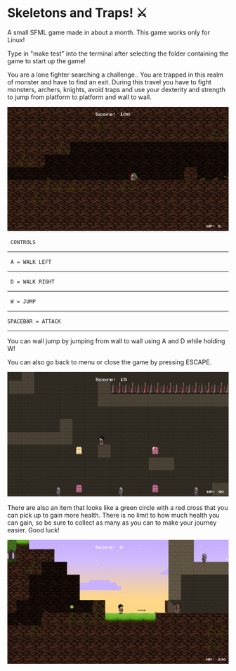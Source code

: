 #  Skeletons and Traps! :crossed_swords:

A small SFML game made in about a month.
This game works only for Linux!

Type in "make test" into the terminal after selecting the folder containing the game to start up the game!

You are a lone fighter searching a challenge.. You are trapped in this realm of monster and have to find an exit.
During this travel you have to fight monsters, archers, knights, avoid traps and use your dexterity and strength to jump from platform to platform and wall to wall.

![GamePlay1](assets/Screenshots/screenshot2.png)

     CONTROLS
-----------------
     A = WALK LEFT
-----------------
     D = WALK RIGHT
-----------------
     W = JUMP
-----------------
    SPACEBAR = ATTACK
-----------------

You can wall jump by jumping from wall to wall using A and D while holding W!

You can also go back to menu or close the game by pressing ESCAPE.

![GamePlay2](assets/Screenshots/screenshot5.png)

There are also an item that looks like a green circle with a red cross that you can pick up to gain more health.
There is no limit to how much health you can gain, so be sure to collect as many as you can to make your
journey easier. Good luck!


![GamePlay3](assets/Screenshots/screenshot4.png)
